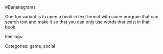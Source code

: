#Bananagrams

One fun variant is to open a book in text format with some program that can search text and make it so that you can only use words that exist in that book.

Feelings: 

Categories: game, social